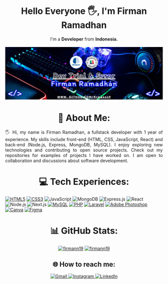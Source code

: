 # <div align="center">Hello Everyone 🖐, I'm Firman Ramadhan</div>
<div align="center">I'm a <strong>Developer</strong> from <strong>Indonesia.</strong></div>
</br>
<a href="https://github.com/firmann19/" target="_blank"><img src="https://raw.githubusercontent.com/firmann19/banner/main/Banner1.png" /></a>

# <div align="center">🎉 About Me:</div>
<p align="justify">🖐 Hi, my name is Firman Ramadhan, a fullstack developer with 1 year of experience. My skills include front-end (HTML, CSS, JavaScript, React) and back-end (Node.js, Express, MongoDB, MySQL). I enjoy exploring new technologies and contributing to open source projects. Check out my repositories for examples of projects I have worked on. I am open to collaboration and discussions about software development.</p>

# <div align="center">💻 Tech Experiences: </div>
[![HTML5](https://img.shields.io/badge/html5-%23E34F26.svg?style=for-the-badge&logo=html5&logoColor=white)](#)
[![CSS3](https://img.shields.io/badge/css3-%231572B6.svg?style=for-the-badge&logo=css3&logoColor=white)](#)
<img alt="JavaScript" src="https://img.shields.io/badge/javascript-%23323330.svg?style=for-the-badge&logo=javascript&logoColor=%23F7DF1E"/>
![MongoDB](https://img.shields.io/badge/mongodb-%2347A248.svg?style=for-the-badge&logo=mongodb&logoColor=white)
![Express.js](https://img.shields.io/badge/express.js-%23404d59.svg?style=for-the-badge&logo=express&logoColor=%2361DAFB)
![React](https://img.shields.io/badge/react-%2320232a.svg?style=for-the-badge&logo=react&logoColor=%2361DAFB)
![Node.js](https://img.shields.io/badge/node.js-6DA55F?style=for-the-badge&logo=node.js&logoColor=white)
![Next.js](https://img.shields.io/badge/next.js-%23000000.svg?style=for-the-badge&logo=next.js&logoColor=white)
[![MySQL](https://img.shields.io/badge/mysql-%2300f.svg?style=for-the-badge&logo=mysql&logoColor=white)](#) 
[![PHP](https://img.shields.io/badge/PHP-777BB4?style=for-the-badge&logo=php&logoColor=white)](#)
[![Laravel](https://img.shields.io/badge/Laravel-FF2D20?style=for-the-badge&logo=laravel&logoColor=white)](#)
[![Adobe Photoshop](https://img.shields.io/badge/adobephotoshop-%2331A8FF.svg?style=for-the-badge&logo=adobephotoshop&logoColor=white)](#) 
[![Canva](https://img.shields.io/badge/Canva-%2300C4CC.svg?&style=for-the-badge&logo=Canva&logoColor=white)](#)
[![Figma](https://img.shields.io/badge/Figma-F24E1E?style=for-the-badge&logo=figma&logoColor=white)](#)
<!--
# <div align="center">📊 GitHub Stats:</div>
[![Top Langs](https://github-readme-stats.vercel.app/api/top-langs/?username=firmann19&layout=compact&hide=html)](https://github.com/anuraghazra/github-readme-stats) 
[![Anurag's GitHub stats](https://github-readme-stats.vercel.app/api?username=firmann19&show_icons=true)](https://github.com/anuraghazra/github-readme-stats)
End of the code -->

# <div align="center">📊 GitHub Stats:</div>
  <p align="center">
  <a href="#"><img align="center" src="https://github-readme-streak-stats.herokuapp.com/?user=firmann19&theme=midnight-purple&hide_border=false" alt="firmann19" /></a>
  <a href="#"><img align="center" src="https://github-readme-stats.vercel.app/api/top-langs?username=firmann19&show_icons=true&theme=midnight-purple&locale=en&layout=compact&private=true" alt="firmann19" /></a></p>


## <div align="center">🌐 How to reach me:</div>
<p align="center">
  <a href="mailto:firman19ramadhan@gmail.com" target="_blank">
    <img src="https://ssl.gstatic.com/ui/v1/icons/mail/rfr/gmail.ico" width="50" alt="Gmail" />
  </a>
  <a href="https://www.instagram.com/firmann_r/" target="_blank">
    <img src="https://upload.wikimedia.org/wikipedia/commons/a/a5/Instagram_icon.png" width="50" alt="Instagram" />
  </a>  
  <a href="https://www.linkedin.com/in/firmanr19/" target="_blank">
    <img src="https://upload.wikimedia.org/wikipedia/commons/c/ca/LinkedIn_logo_initials.png" width="50" alt="LinkedIn" />
  </a>
</p>

